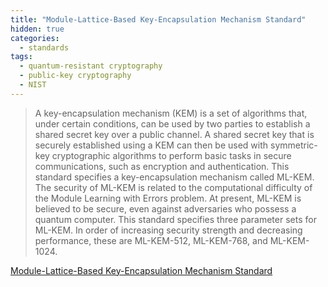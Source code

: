 ```yaml
---
title: "Module-Lattice-Based Key-Encapsulation Mechanism Standard"
hidden: true
categories:
  - standards
tags:
  - quantum-resistant cryptography
  - public-key cryptography
  - NIST
---
```



> A key-encapsulation mechanism (KEM) is a set of algorithms that, under certain conditions, can be
used by two parties to establish a shared secret key over a public channel. A shared secret key that
is securely established using a KEM can then be used with symmetric-key cryptographic algorithms
to perform basic tasks in secure communications, such as encryption and authentication. This
standard specifies a key-encapsulation mechanism called ML-KEM. The security of ML-KEM is
related to the computational difficulty of the Module Learning with Errors problem. At present,
ML-KEM is believed to be secure, even against adversaries who possess a quantum computer.
This standard specifies three parameter sets for ML-KEM. In order of increasing security strength
and decreasing performance, these are ML-KEM-512, ML-KEM-768, and ML-KEM-1024.

[Module-Lattice-Based Key-Encapsulation Mechanism Standard](https://nvlpubs.nist.gov/nistpubs/FIPS/NIST.FIPS.203.pdf)




